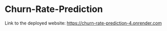 # Churn-Rate-Prediction

Link to the deployed website: https://churn-rate-prediction-4.onrender.com
